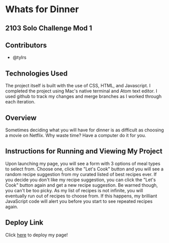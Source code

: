 # Whats for Dinner
## 2103 Solo Challenge Mod 1


## Contributors
* @tylrs

## Technologies Used

The project itself is built with the use of CSS, HTML, and Javascript. I completed the project using Mac's native terminal and Atom text editor. I used github to track my changes and merge branches as I worked through each iteration.

## Overview

Sometimes deciding what you will have for dinner is as difficult as choosing a movie on Netflix. Why waste time? Have a computer do it for you.

## Instructions for Running and Viewing My Project

Upon launching my page, you will see a form with 3 options of meal types to select from. Choose one, click the "Let's Cook" button and you will see a random recipe suggestion from my curated listed of best recipes ever. If you decide you don't like my recipe suggestion, you can click the "Let's Cook" button again and get a new recipe suggestion. Be warned though, you can't be too picky. As my list of recipes is not infinite, you will eventually run out of recipes to choose from. If this happens, my brilliant JavaScript code will alert you before you start to see repeated recipes again.

## Deploy Link

Click [here](https://tylrs.github.io/whats-for-dinner/) to deploy my page!
